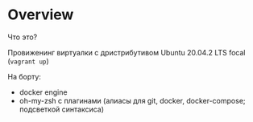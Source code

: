 # Overview
Что это?

Провиженинг виртуалки с дристрибутивом Ubuntu 20.04.2 LTS focal (`vagrant up`)

На борту:
- docker engine
- oh-my-zsh с плагинами (алиасы для git, docker, docker-compose; подсветкой синтаксиса)
